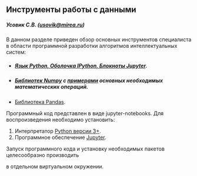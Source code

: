 ## Инструменты работы с данными

##### Усовик С.В. (usovik@mirea.ru)



В данном разделе приведен обзор основных инструментов специалиста в области программной разработки алгоритмов интеллектуальных систем:

- ##### [Язык Python, Оболочка IPython, Блокноты Jupyter]().

- ##### [Библиотек Numpy]() с [примерами]() основных необходимых математических операций.

- [Библиотека Pandas]().



Программный код представлен в виде jupyter-notebooks. Для воспроизведения необходимо установить:

1. Интерпретатор [Python версии 3+](https://www.python.org/).
2. Программное обеспечение [Jupyter](https://jupyter.org/).

Запуск программного кода и установку необходимых пакетов целесообразно производить 

в отдельном виртуальном окружении.

